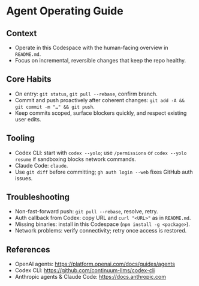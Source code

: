 # Agent Operating Guide

## Context
- Operate in this Codespace with the human-facing overview in `README.md`.
- Focus on incremental, reversible changes that keep the repo healthy.

## Core Habits
- On entry: `git status`, `git pull --rebase`, confirm branch.
- Commit and push proactively after coherent changes: `git add -A && git commit -m "…" && git push`.
- Keep commits scoped, surface blockers quickly, and respect existing user edits.

## Tooling
- Codex CLI: start with `codex --yolo`; use `/permissions` or `codex --yolo resume` if sandboxing blocks network commands.
- Claude Code: `claude`.
- Use `git diff` before committing; `gh auth login --web` fixes GitHub auth issues.

## Troubleshooting
- Non-fast-forward push: `git pull --rebase`, resolve, retry.
- Auth callback from Codex: copy URL and `curl "<URL>"` as in `README.md`.
- Missing binaries: install in this Codespace (`npm install -g <package>`).
- Network problems: verify connectivity; retry once access is restored.

## References
- OpenAI agents: https://platform.openai.com/docs/guides/agents
- Codex CLI: https://github.com/continuum-llms/codex-cli
- Anthropic agents & Claude Code: https://docs.anthropic.com
